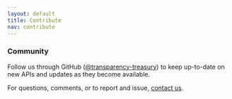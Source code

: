 ```yaml
---
layout: default
title: Contribute
nav: contribute
---
```

### Community

Follow us through GitHub ([@transparency-treasury](https://github.com/transparency-treasury/developer-hub)) to keep up-to-date on new APIs and updates as they become available.

For questions, comments, or to report and issue, [contact us](https://github.com/transparency-treasury/developer-hub).


 
